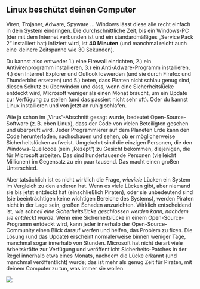 <?php require("../../entete.php"); ?> <?php require("../../base.php"); ?>

<div id="corps">

<h2>Linux besch&uuml;tzt deinen Computer</h2>

Viren, Trojaner, Adware, Spyware … Windows l&auml;sst diese alle recht einfach in dein System eindringen. Die durchschnittliche Zeit, bis ein Windows-PC (der mit dem Internet verbunden ist und ein standardm&auml;&szlig;iges „Service Pack 2“ installiert hat) infiziert wird, ist <b>40 Minuten</b> (und manchmal reicht auch eine kleinere Zeitspanne wie 30 Sekunden).

Du kannst also entweder 1.) eine Firewall einrichten, 2.) ein Antivirenprogramm installieren, 3.) ein Anti-Adware-Programm installieren, 4.) den Internet Explorer und Outlook loswerden (und sie durch Firefox und Thunderbird ersetzen) und 5.) beten, dass Piraten nicht schlau genug sind, diesen Schutz zu &uuml;berwinden und dass, wenn eine Sicherheitsl&uuml;cke entdeckt wird, Microsoft weniger als einen Monat braucht, um ein Update zur Verf&uuml;gung zu stellen (und das passiert nicht sehr oft). Oder du kannst Linux installieren und von jetzt an ruhig schlafen.

Wie ja schon im „Virus“-Abschnitt gesagt wurde, bedeutet Open-Source-Software (z.&#x202f;B. eben Linux), dass der Code von vielen Beteiligten gesehen und &uuml;berpr&uuml;ft wird. Jeder Programmierer auf dem Planeten Erde kann den Code herunterladen, nachschauen und sehen, ob er m&ouml;glicherweise Sicherheitsl&uuml;cken aufweist. Umgekehrt sind die einzigen Personen, die den Windows-Quellcode (sein „Rezept“) zu Gesicht bekommen, diejenigen, die f&uuml;r Microsoft arbeiten. Das sind hundertausende Personen (vielleicht Millionen) im Gegensatz zu ein paar tausend. Das macht einen gro&szlig;en Unterschied.

Aber tats&auml;chlich ist es nicht wirklich die Frage, <i>wieviele</i> L&uuml;cken ein System im Vergleich zu den anderen hat. Wenn es viele L&uuml;cken gibt, aber niemand sie bis jetzt entdeckt hat (einschließlich Piraten), oder sie unbedeutend sind (sie beeintr&auml;chtigen keine wichtigen Bereiche des Systems), werden Piraten nicht in der Lage sein, großen Schaden anzurichten. Wirklich entscheidend ist, <i>wie schnell eine Sicherheitsl&uuml;cke geschlossen werden kann, nachdem sie entdeckt wurde</i>. Wenn eine Sicherheitsl&uuml;cke in einem Open-Source-Programm entdeckt wird, kann jeder innerhalb der Open-Source-Community einen Blick darauf werfen und helfen, das Problem zu fixen. Die L&ouml;sung (und das Update) erscheint normalerweise binnen weniger Tage, manchmal sogar innerhalb von Stunden. Microsoft hat nicht derart viele Arbeitskr&auml;fte zur Verf&uuml;gung und ver&ouml;ffentlicht Sicherheits-Patches in der Regel innerhalb etwa eines Monats, nachdem die L&uuml;cke erkannt (und manchmal ver&ouml;ffentlicht) wurde; das ist mehr als genug Zeit f&uuml;r Piraten, mit deinem Computer zu tun, was immer sie wollen.

<img src="Images/security_thumb.png" />

</div>



